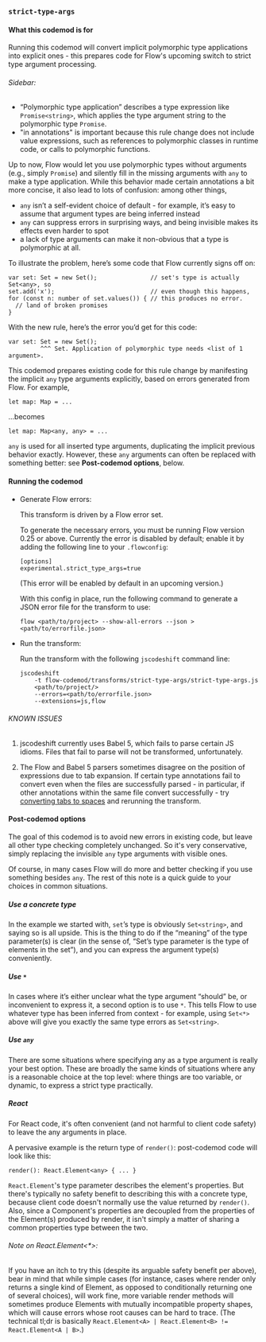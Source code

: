 ### `strict-type-args`

#### What this codemod is for

Running this codemod will convert implicit polymorphic type applications into explicit ones - this prepares code for Flow's upcoming switch to strict type argument processing.

###### Sidebar:
* “Polymorphic type application” describes a type expression like `Promise<string>`, which applies the type argument string to the polymorphic type `Promise`.
* "in annotations" is important because this rule change does not include value expressions, such as references to polymorphic classes in runtime code, or calls to polymorphic functions.

Up to now, Flow would let you use polymorphic types without arguments (e.g., simply `Promise`) and silently fill in the missing arguments with `any` to make a type application. While this behavior made certain annotations a bit more concise, it also lead to lots of confusion: among other things,
* `any` isn’t a self-evident choice of default  - for example, it’s easy to assume that argument types are being inferred instead
* `any` can suppress errors in surprising ways, and being invisible makes its effects even harder to spot
* a lack of type arguments can make it non-obvious that a type is polymorphic at all.

To illustrate the problem, here’s some code that Flow currently signs off on:
```
var set: Set = new Set();               // set's type is actually Set<any>, so
set.add('x');                           // even though this happens,
for (const n: number of set.values()) { // this produces no error.
  // land of broken promises
}
```
With the new rule, here’s the error you’d get for this code:
```
var set: Set = new Set();
         ^^^ Set. Application of polymorphic type needs <list of 1 argument>.
```

This codemod prepares existing code for this rule change by manifesting the implicit `any` type arguments explicitly, based on errors generated from Flow. For example,

```
let map: Map = ...
```

...becomes

```
let map: Map<any, any> = ...
```

`any` is used for all inserted type arguments, duplicating the implicit previous behavior exactly. However, these `any` arguments can often be replaced with something better: see **Post-codemod options**, below.

#### Running the codemod

* Generate Flow errors:

    This transform is driven by a Flow error set.

    To generate the necessary errors, you must be running Flow version 0.25
    or above. Currently the error is disabled by default; enable it by adding
    the following line to your `.flowconfig`:

    ```
    [options]
    experimental.strict_type_args=true
    ```

    (This error will be enabled by default in an upcoming version.)

    With this config in place, run the following command to generate a JSON
    error file for the transform to use:

    ```
    flow <path/to/project> --show-all-errors --json > <path/to/errorfile.json>
    ```

* Run the transform:

    Run the transform with the following `jscodeshift` command line:

    ```
    jscodeshift
        -t flow-codemod/transforms/strict-type-args/strict-type-args.js
        <path/to/project/>
        --errors=<path/to/errorfile.json>
        --extensions=js,flow
    ```

###### KNOWN ISSUES

1. jscodeshift currently uses Babel 5, which fails to parse certain JS idioms.
Files that fail to parse will not be transformed, unfortunately.

2. The Flow and Babel 5 parsers sometimes disagree on the position of expressions
due to tab expansion. If certain type annotations fail to convert even when the
files are successfully parsed - in particular, if other annotations within the
same file convert successfully - try [converting tabs to spaces](http://i.imgur.com/qx2VUgo.gif) and rerunning the
transform.

#### Post-codemod options

The goal of this codemod is to avoid new errors in existing code, but leave all other type checking completely unchanged. So it's very conservative, simply replacing the invisible `any` type arguments with visible ones.

Of course, in many cases Flow will do more and better checking if you use something besides `any`. The rest of this note is a quick guide to your choices in common situations.

##### Use a concrete type

In the example we started with, `set`’s type is obviously `Set<string>`, and saying so is all upside. This is the thing to do if the “meaning” of the type parameter(s) is clear (in the sense of, “Set’s type parameter is the type of elements in the set”), and you can express the argument type(s) conveniently.

##### Use `*`

In cases where it’s either unclear what the type argument “should” be, or inconvenient to express it, a second option is to use `*`. This tells Flow to use whatever type has been inferred from context - for example, using `Set<*>` above will give you exactly the same type errors as `Set<string>`.

##### Use `any`

There are some situations where specifying any as a type argument is really your best option. These are broadly the same kinds of situations where any is a reasonable choice at the top level: where things are too variable, or dynamic, to express a strict type practically.

##### React

For React code, it's often convenient (and not harmful to client code safety) to leave the any arguments in place.

A pervasive example is the return type of `render()`: post-codemod code will look like this:
```
render(): React.Element<any> { ... }
```
`React.Element`'s type parameter describes the element's properties. But there's typically no safety benefit to describing this with a concrete type, because client code doesn't normally use the value returned by `render()`.
Also, since a Component's properties are decoupled from the properties of the Element(s) produced by render, it isn't simply a matter of sharing a common properties type between the two.

###### Note on React.Element<*>:

If you have an itch to try this (despite its arguable safety benefit per above), bear in mind that while simple cases (for instance, cases where render only returns a single kind of Element, as opposed to conditionally returning one of several choices), will work fine, more variable render methods will sometimes produce Elements with mutually incompatible property shapes, which will cause errors whose root causes can be hard to trace. (The technical tl;dr is basically `React.Element<A> | React.Element<B> != React.Element<A | B>`.)
